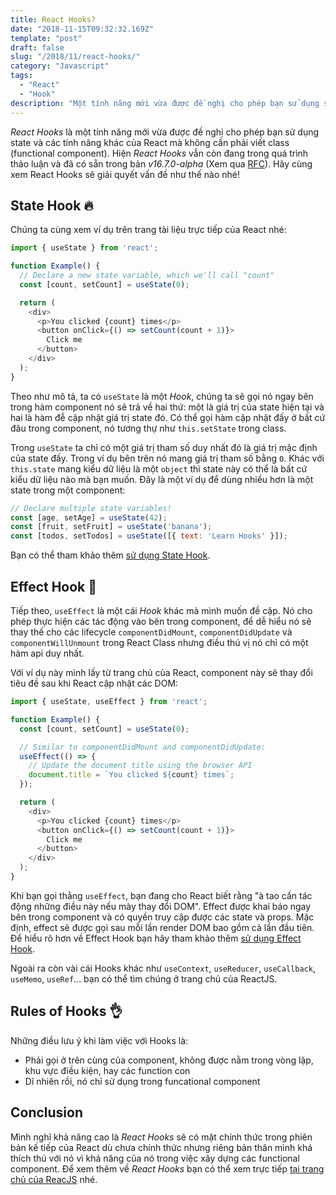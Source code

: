 ```yaml
---
title: React Hooks?
date: "2018-11-15T09:32:32.169Z"
template: "post"
draft: false
slug: "/2018/11/react-hooks/"
category: "Javascript"
tags:
  - "React"
  - "Hook"
description: "Một tính năng mới vừa được đề nghị cho phép bạn sử dụng state và các tính năng khác của React mà không cần phải viết class."
---
```


_React Hooks_ là một tính năng mới vừa được đề nghị cho phép bạn sử dụng state và các tính năng khác của React mà không cần phải viết class (functional component). Hiện _React Hooks_ vẫn còn đang trong quá trình thảo luận và đã có sẵn trong bản _v16.7.0-alpha_ (Xem qua [RFC](https://github.com/reactjs/rfcs/pull/68)). Hãy cùng xem React Hooks sẽ giải quyết vấn đề như thế nào nhé!

## State Hook 🔥

Chúng ta cùng xem ví dụ trên trang tài liệu trực tiếp của React nhé:

```js
import { useState } from 'react';

function Example() {
  // Declare a new state variable, which we'll call "count"
  const [count, setCount] = useState(0);

  return (
    <div>
      <p>You clicked {count} times</p>
      <button onClick={() => setCount(count + 1)}>
        Click me
      </button>
    </div>
  );
}
```

Theo như mô tả, ta có `useState` là một _Hook_, chúng ta sẽ gọi nó ngay bên trong hàm component nó sẽ trả về hai thứ: một là giá trị của state hiện tại và hai là hàm đễ cập nhật giá trị state đó. Có thể gọi hàm cập nhật đấy ở bất cứ đâu trong component, nó tương thự như `this.setState` trong class.

Trong `useState` ta chỉ có một giá trị tham số duy nhất đó là giá trị mặc định của state đấy. Trong ví dụ bên trên nó mang giá trị tham số bằng `0`. Khác với `this.state` mang kiểu dữ liệu là một `object` thì state này có thể là bất cứ kiểu dữ liệu nào mà bạn muốn. Đây là một ví dụ để dùng nhiều hơn là một state trong một component:

```js
// Declare multiple state variables!
const [age, setAge] = useState(42);
const [fruit, setFruit] = useState('banana');
const [todos, setTodos] = useState([{ text: 'Learn Hooks' }]);
```

Bạn có thể tham khảo thêm [sử dụng State Hook](https://reactjs.org/docs/hooks-state.html).

## Effect Hook 🚀

Tiếp theo, `useEffect` là một cái _Hook_ khác mà mình muốn đề cập. Nó cho phép thực hiện các tác động vào bên trong component, để dễ hiểu nó sẽ thay thế cho các lifecycle `componentDidMount`, `componentDidUpdate` và `componentWillUnmount` trong React Class nhưng điều thú vị nó chỉ có một hàm api duy nhất.

Với ví dụ này mình lấy từ trang chủ của React, component này sẽ thay đổi tiêu đề sau khi React cập nhật các DOM:

```js
import { useState, useEffect } from 'react';

function Example() {
  const [count, setCount] = useState(0);

  // Similar to componentDidMount and componentDidUpdate:
  useEffect(() => {
    // Update the document title using the browser API
    document.title = `You clicked ${count} times`;
  });

  return (
    <div>
      <p>You clicked {count} times</p>
      <button onClick={() => setCount(count + 1)}>
        Click me
      </button>
    </div>
  );
}
```

Khi bạn gọi thằng `useEffect`, bạn đang cho React biết rằng "à tao cần tác động những điều này nếu mày thay đổi DOM". Effect được khai báo ngay bên trong component và có quyền truy cập được các state và props. Mặc định, effect sẽ được gọi sau mỗi lần render DOM bao gồm cả lần đầu tiên. Để hiểu rõ hơn về Effect Hook bạn hãy tham khảo thêm [sử dụng Effect Hook](https://reactjs.org/docs/hooks-effect.html).

Ngoài ra còn vài cái Hooks khác như `useContext`, `useReducer`, `useCallback`, `useMemo`, `useRef`... bạn có thể tìm chúng ở trang chủ của ReactJS.

## Rules of Hooks 👌

Những điều lưu ý khi làm việc với Hooks là:

*   Phải gọi ở trên cùng của component, không được nằm trong vòng lặp, khu vực điều kiện, hay các function con
*   Dĩ nhiên rồi, nó chỉ sử dụng trong funcational component

## Conclusion

Mình nghĩ khả năng cao là _React Hooks_ sẽ có mặt chính thức trong phiên bản kế tiếp của React dù chưa chính thức nhưng riêng bản thân mình khá thích thú với nó vì khả năng của nó trong việc xây dựng các functional component. Để xem thêm về _React Hooks_ bạn có thể xem trực tiếp [tại trang chủ của ReacJS](https://reactjs.org/docs/hooks-intro.html) nhé.
